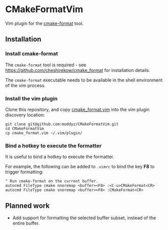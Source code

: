 # CMakeFormatVim

Vim plugin for the [cmake-format](https://github.com/cheshirekow/cmake_format) tool.

## Installation

### Install cmake-format 

The `cmake-format` tool is required - see https://github.com/cheshirekow/cmake_format for installation details.

The `cmake-format` executable needs to be available in the shell environment of the vim process.

### Install the vim plugin

Clone this repository, and copy [cmake_format.vim](cmake_format.vim) into the vim plugin discovery location:
```
git clone git@github.com:moddyz/CMakeFormatVim.git
cd CMakeFormatVim
cp cmake_format.vim ~/.vim/plugin/
```

### Bind a hotkey to execute the formatter

It is useful to bind a hotkey to execute the formatter.

For example, the following can be added to `.vimrc` to bind the key **F8** to trigger formatting:
```vimscript
" Run cmake-format on the current buffer.
autocmd FileType cmake nnoremap <buffer><F8> :<C-u>CMakeFormat<CR>
autocmd FileType cmake vnoremap <buffer><F8> :CMakeFormat<CR>
```

## Planned work

- Add support for formatting the selected buffer subset, instead of the entire buffer.
